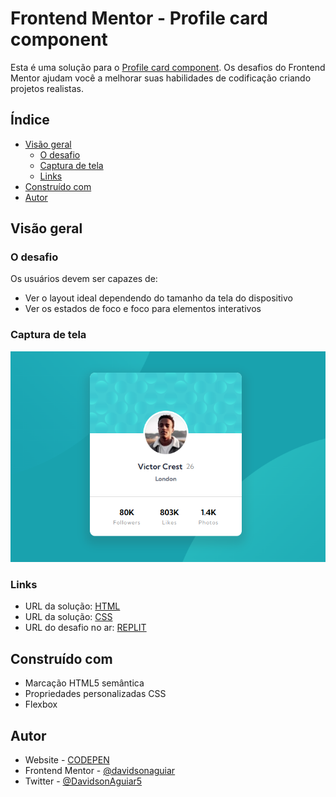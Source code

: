 # Frontend Mentor - Profile card component

Esta é uma solução para o [Profile card component](https://www.frontendmentor.io/solutions/profile-card-component-pzgQS3EVpP). Os desafios do Frontend Mentor ajudam você a melhorar suas habilidades de codificação criando projetos realistas.

## Índice

- [Visão geral](#visão-geral)
   - [O desafio](#o-desafio)
   - [Captura de tela](#captura-de-tela)
   - [Links](#links)
- [Construído com](#construído-com)
- [Autor](#autor)

## Visão geral

### O desafio

Os usuários devem ser capazes de:

- Ver o layout ideal dependendo do tamanho da tela do dispositivo
- Ver os estados de foco e foco para elementos interativos
  
### Captura de tela

![Imagem do projeto](./images/capiture.png)


### Links

- URL da solução: [HTML](./index.html)
- URL da solução: [CSS](./style.css)
- URL do desafio no ar: [REPLIT](https://profile-card-component.davidsonrogerio.repl.co)

## Construído com

- Marcação HTML5 semântica
- Propriedades personalizadas CSS
- Flexbox
  
## Autor

- Website - [CODEPEN](https://codepen.io/davidsonaguiar)
- Frontend Mentor - [@davidsonaguiar](https://www.frontendmentor.io/profile/davidsonaguiar)
- Twitter - [@DavidsonAguiar5](https://twitter.com/DavidsonAguiar5)
